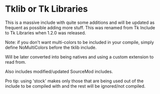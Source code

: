 # Tklib or Tk Libraries
This is a massive include with quite some additions and will be updated as frequent as possible adding more stuff.
This was renamed from Tk Include to Tk Libraries when 1.2.0 was released.

Note: if you don't want multi-colors to be included in your compile, simply define NoMultiColors before the tklib include.

Will be later converted into being natives and using a custom extension to read from.

Also includes modified/updated SourceMod includes.

Pro tip: using 'stock' makes only those that are being used out of the include to be compiled with and the rest will be ignored/not compiled.
